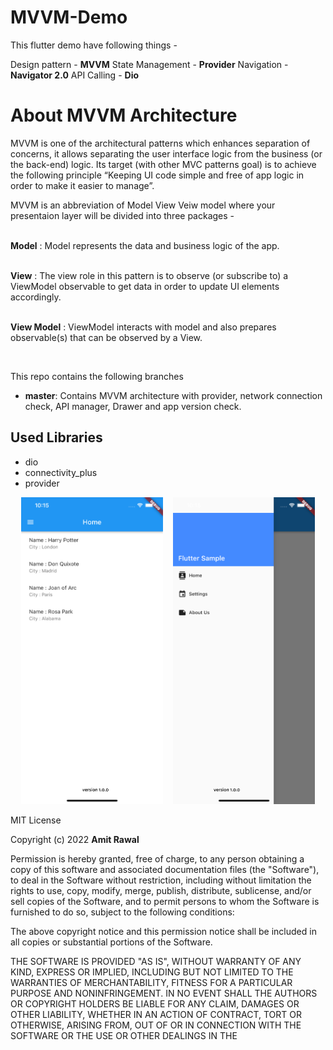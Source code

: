 # MVVM-Demo
This flutter demo have following things -

Design pattern - **MVVM**
State Management - **Provider**
Navigation - **Navigator 2.0**
API Calling - **Dio**

<h1>About MVVM Architecture</h1>
<p>
MVVM is one of the architectural patterns which enhances separation of concerns, it allows separating the user interface logic from the business (or the back-end) logic. Its target (with other MVC patterns goal) is to achieve the following principle “Keeping UI code simple and free of app logic in order to make it easier to manage”.
    
MVVM is an abbreviation of Model View Veiw model where your presentaion layer will be divided into three packages -
    
<Br/> <b>Model</b> : Model represents the data and business logic of the app.
    
<Br/> <b>View</b> : The view role in this pattern is to observe (or subscribe to) a ViewModel observable to get data in order to update UI elements accordingly.
    
<Br/> <b>View Model</b> : ViewModel interacts with model and also prepares observable(s) that can be observed by a View.


<div id="container">
    <img src="https://miro.medium.com/max/1212/1*BpxMFh7DdX0_hqX6ABkDgw.png" alt="" />
</div>


<p>This repo contains the following branches
  <ul>
    <li><b>master</b>: Contains MVVM architecture with provider, network connection check, API manager, Drawer and app version check. </li>
  </ul>
</p>

</p>
<h2> Used Libraries</h2>
<ul>
<li>dio</li>
<li>connectivity_plus</li>
<li>provider</li>
</ul>


<p>
<div align="center">
        <img width="45%" src="https://github.com/amit-rawal/flutter_mvvm_provider/blob/main/screenshots/home_page.png" alt="Home Page" title="Home Page"</img>
        <img height="0" width="8px">
        <img width="45%" src="https://github.com/amit-rawal/flutter_mvvm_provider/blob/main/screenshots/drawer.png" alt="Drawer" title="Side Menu / Drawer"></img>
</div>
</p>

MIT License

Copyright (c) 2022 **Amit Rawal**

Permission is hereby granted, free of charge, to any person obtaining a copy
of this software and associated documentation files (the "Software"), to deal
in the Software without restriction, including without limitation the rights
to use, copy, modify, merge, publish, distribute, sublicense, and/or sell
copies of the Software, and to permit persons to whom the Software is
furnished to do so, subject to the following conditions:

The above copyright notice and this permission notice shall be included in all
copies or substantial portions of the Software.

THE SOFTWARE IS PROVIDED "AS IS", WITHOUT WARRANTY OF ANY KIND, EXPRESS OR
IMPLIED, INCLUDING BUT NOT LIMITED TO THE WARRANTIES OF MERCHANTABILITY,
FITNESS FOR A PARTICULAR PURPOSE AND NONINFRINGEMENT. IN NO EVENT SHALL THE
AUTHORS OR COPYRIGHT HOLDERS BE LIABLE FOR ANY CLAIM, DAMAGES OR OTHER
LIABILITY, WHETHER IN AN ACTION OF CONTRACT, TORT OR OTHERWISE, ARISING FROM,
OUT OF OR IN CONNECTION WITH THE SOFTWARE OR THE USE OR OTHER DEALINGS IN THE
